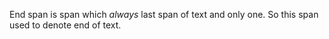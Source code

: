 End span is span which _always_ last span of text and only one. So this span used to denote end of text.